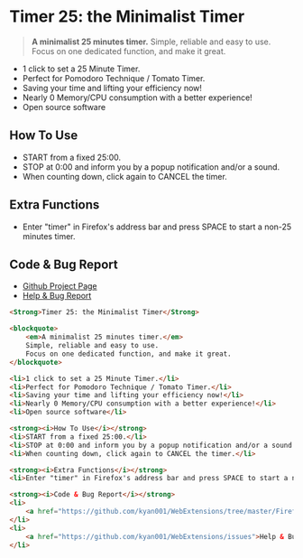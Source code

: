 # Timer 25: the Minimalist Timer

> **A minimalist 25 minutes timer.**
> Simple, reliable and easy to use.
> Focus on one dedicated function, and make it great.

* 1 click to set a 25 Minute Timer.
* Perfect for Pomodoro Technique / Tomato Timer.
* Saving your time and lifting your efficiency now!
* Nearly 0 Memory/CPU consumption with a better experience!
* Open source software

## How To Use
* START from a fixed 25:00.
* STOP at 0:00 and inform you by a popup notification and/or a sound.
* When counting down, click again to CANCEL the timer.

## Extra Functions
* Enter "timer" in Firefox's address bar and press SPACE to start a non-25 minutes timer.

## Code & Bug Report
* [Github Project Page](https://github.com/kyan001/WebExtensions/tree/master/FirefoxExt_Timer25)
* [Help & Bug Report](https://github.com/kyan001/WebExtensions/issues)

```html
<Strong>Timer 25: the Minimalist Timer</Strong>

<blockquote>
    <em>A minimalist 25 minutes timer.</em>
    Simple, reliable and easy to use.
    Focus on one dedicated function, and make it great.
</blockquote>

<li>1 click to set a 25 Minute Timer.</li>
<li>Perfect for Pomodoro Technique / Tomato Timer.</li>
<li>Saving your time and lifting your efficiency now!</li>
<li>Nearly 0 Memory/CPU consumption with a better experience!</li>
<li>Open source software</li>

<strong><i>How To Use</i></strong>
<li>START from a fixed 25:00.</li>
<li>STOP at 0:00 and inform you by a popup notification and/or a sound.</li>
<li>When counting down, click again to CANCEL the timer.</li>

<strong><i>Extra Functions</i></strong>
<li>Enter "timer" in Firefox's address bar and press SPACE to start a non-25 minutes timer.</li>

<strong><i>Code & Bug Report</i></strong>
<li>
    <a href="https://github.com/kyan001/WebExtensions/tree/master/FirefoxExt_Timer25">Github Project Page</a>
</li>
<li>
    <a href="https://github.com/kyan001/WebExtensions/issues">Help & Bug Report</a>
</li>
```
